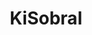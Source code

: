 ---
title: KiSobral
github: https://github.com/KiSobral
mode: light
transition: 3s
archetype:
- Code
---